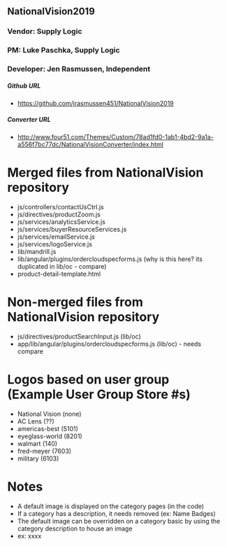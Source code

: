 ## NationalVision2019
### Vendor: Supply Logic
### PM: Luke Paschka, Supply Logic
### Developer: Jen Rasmussen, Independent

##### Github URL
* https://github.com/jrasmussen451/NationalVision2019

##### Converter URL
* http://www.four51.com/Themes/Custom/78ad1fd0-1ab1-4bd2-9a1a-a556f7bc77dc/NationalVisionConverter/index.html

# Merged files from NationalVision repository
* js/controllers/contactUsCtrl.js
* js/directives/productZoom.js
* js/services/analyticsService.js
* js/services/buyerResourceServices.js
* js/services/emailService.js
* js/services/logoService.js
* lib/mandrill.js
* lib/angular/plugins/ordercloudspecforms.js (why is this here? its duplicated in lib/oc - compare)
* product-detail-template.html

# Non-merged files from NationalVision repository
* js/directives/productSearchInput.js (lib/oc)
* app/lib/angular/plugins/ordercloudspecforms.js (lib/oc) - needs compare

# Logos based on user group (Example User Group Store #s)

* National Vision (none)
* AC Lens (??)
* americas-best (5101)
* eyeglass-world (8201)
* walmart (140)
* fred-meyer (7603)
* military (6103)


# Notes
* A default image is displayed on the category pages (in the code)
* If a category has a description, it needs removed (ex: Name Badges)
* The default image can be overridden on a category basic by using the category description to house an image
* ex: xxxx

